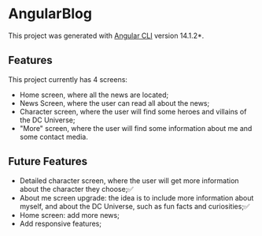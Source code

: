 # AngularBlog

This project was generated with [Angular CLI](https://github.com/angular/angular-cli) version 14.1.2*.

## Features

This project currently has 4 screens:
- Home screen, where all the news are located;
- News Screen, where the user can read all about the news;
- Character screen, where the user will find some heroes and villains of the DC Universe;
- "More" screen, where the user will find some information about me and some contact media.

## Future Features

- Detailed character screen, where the user will get more information about the character they choose;✅
- About me screen upgrade: the idea is to include more information about myself, and about the DC Universe, such as fun facts and curiosities;✅
- Home screen: add more news;
- Add responsive features;
